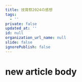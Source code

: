 ```yaml
---
title: 技育祭2024の感想
tags:
  - ''
private: false
updated_at: ''
id: null
organization_url_name: null
slide: false
ignorePublish: false
---
```

# new article body
